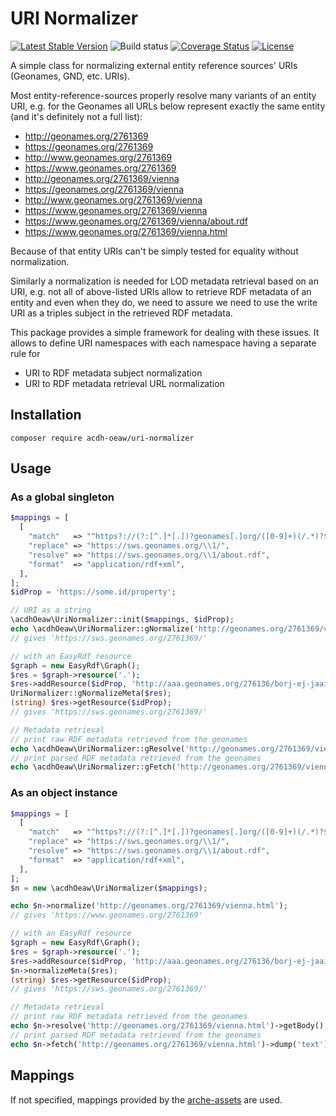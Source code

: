 # URI Normalizer

[![Latest Stable Version](https://poser.pugx.org/acdh-oeaw/uri-normalizer/v/stable)](https://packagist.org/packages/acdh-oeaw/uri-normalizer)
![Build status](https://github.com/acdh-oeaw/uriNormalizer/workflows/phpunit/badge.svg?branch=master)
[![Coverage Status](https://coveralls.io/repos/github/acdh-oeaw/uriNormalizer/badge.svg?branch=master)](https://coveralls.io/github/acdh-oeaw/uriNormalizer?branch=master)
[![License](https://poser.pugx.org/acdh-oeaw/uri-normalizer/license)](https://packagist.org/packages/acdh-oeaw/uri-normalizer)

A simple class for normalizing external entity reference sources' URIs (Geonames, GND, etc. URIs).

Most entity-reference-sources properly resolve many variants of an entity URI, e.g. for the Geonames 
all URLs below represent exactly the same entity (and it's definitely not a full list):

* http://geonames.org/2761369
* https://geonames.org/2761369
* http://www.geonames.org/2761369
* https://www.geonames.org/2761369
* http://geonames.org/2761369/vienna
* https://geonames.org/2761369/vienna
* http://www.geonames.org/2761369/vienna
* https://www.geonames.org/2761369/vienna
* https://www.geonames.org/2761369/vienna/about.rdf
* https://www.geonames.org/2761369/vienna.html

Because of that entity URIs can't be simply tested for equality without normalization.

Similarly a normalization is needed for LOD metadata retrieval based on an URI, e.g. not all of above-listed URIs allow to retrieve RDF metadata of an entity and even when they do, we need to assure we need to use the write URI as a triples subject in the retrieved RDF metadata.

This package provides a simple framework for dealing with these issues.
It allows to define URI namespaces with each namespace having a separate rule for

* URI to RDF metadata subject normalization
* URI to RDF metadata retrieval URL normalization

## Installation

```
composer require acdh-oeaw/uri-normalizer
```

## Usage

### As a global singleton

```php
$mappings = [
  [
    "match"   => "^https?://(?:[^.]*[.])?geonames[.]org/([0-9]+)(/.*)?$",
    "replace" => "https://sws.geonames.org/\\1/",
    "resolve" => "https://sws.geonames.org/\\1/about.rdf",
    "format"  => "application/rdf+xml",
  ],
];
$idProp = 'https://some.id/property';

// URI as a string
\acdhOeaw\UriNormalizer::init($mappings, $idProp);
echo \acdhOeaw\UriNormalizer::gNormalize('http://geonames.org/2761369/vienna.html');
// gives 'https://sws.geonames.org/2761369/'

// with an EasyRdf resource
$graph = new EasyRdf\Graph();
$res = $graph->resource('.');
$res->addResource($idProp, 'http://aaa.geonames.org/276136/borj-ej-jaaiyat.html');
UriNormalizer::gNormalizeMeta($res);
(string) $res->getResource($idProp);
// gives 'https://sws.geonames.org/2761369/'

// Metadata retrieval
// print raw RDF metadata retrieved from the geonames
echo \acdhOeaw\UriNormalizer::gResolve('http://geonames.org/2761369/vienna.html')->getBody();
// print parsed RDF metadata retrieved from the geonames
echo \acdhOeaw\UriNormalizer::gFetch('http://geonames.org/2761369/vienna.html')->dump('text');

```

### As an object instance

```php
$mappings = [
  [
    "match"   => "^https?://(?:[^.]*[.])?geonames[.]org/([0-9]+)(/.*)?$",
    "replace" => "https://sws.geonames.org/\\1/",
    "resolve" => "https://sws.geonames.org/\\1/about.rdf",
    "format"  => "application/rdf+xml",
  ],
];
$n = new \acdhOeaw\UriNormalizer($mappings);

echo $n->normalize('http://geonames.org/2761369/vienna.html');
// gives 'https://www.geonames.org/2761369'

// with an EasyRdf resource
$graph = new EasyRdf\Graph();
$res = $graph->resource('.');
$res->addResource($idProp, 'http://aaa.geonames.org/276136/borj-ej-jaaiyat.html');
$n->normalizeMeta($res);
(string) $res->getResource($idProp);
// gives 'https://sws.geonames.org/2761369/'

// Metadata retrieval
// print raw RDF metadata retrieved from the geonames
echo $n->resolve('http://geonames.org/2761369/vienna.html')->getBody();
// print parsed RDF metadata retrieved from the geonames
echo $n->fetch('http://geonames.org/2761369/vienna.html')->dump('text');

```

## Mappings

If not specified, mappings provided by the [arche-assets](https://github.com/acdh-oeaw/arche-assets) are used.

